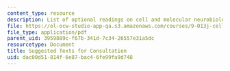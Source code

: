 ```yaml
---
content_type: resource
description: List of optional readings on cell and molecular neurobiology.
file: https://ol-ocw-studio-app-qa.s3.amazonaws.com/courses/9-013j-cell-and-molecular-neurobiology-spring-2008/dac00d51814f6e87bac46fe99fa9d748_suggested_texts.pdf
file_type: application/pdf
parent_uid: 3959889c-f67b-341d-7c34-26557e31a5dc
resourcetype: Document
title: Suggested Texts for Consultation
uid: dac00d51-814f-6e87-bac4-6fe99fa9d748
---
```

